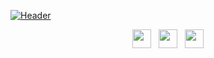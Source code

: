[![Header](https://github.com/gsanguino/gsanguino-github.io/blob/master/template.png "Header")](https://github.com/gsanguino/gsanguino-github.io)

<p align='center'>
<a href="https://twitter.com/genesissanguino"><img height="30" src="https://github.com/stephenajulu/WaylonWalker/blob/main/icon/twitter.png?raw=true"></a>&nbsp;&nbsp;
<a href="https://instagram.com/gskflute"><img height="30" src="https://github.com/stephenajulu/WaylonWalker/blob/main/icon/instagram.jpg?raw=true"></a>&nbsp;&nbsp;
<a href="https://www.linkedin.com/in/gsk13/"><img height="30" src="https://github.com/stephenajulu/WaylonWalker/blob/main/icon/linkedin.png?raw=true"></a>
</p>

